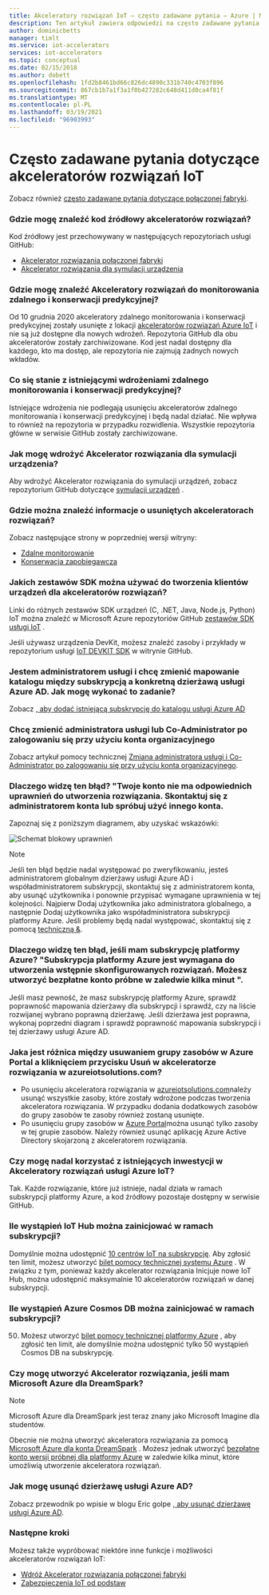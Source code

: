 ```yaml
---
title: Akceleratory rozwiązań IoT — często zadawane pytania — Azure | Microsoft Docs
description: Ten artykuł zawiera odpowiedzi na często zadawane pytania dotyczące akceleratorów rozwiązań IoT. Zawiera linki do repozytoriów usługi GitHub.
author: dominicbetts
manager: timlt
ms.service: iot-accelerators
services: iot-accelerators
ms.topic: conceptual
ms.date: 02/15/2018
ms.author: dobett
ms.openlocfilehash: 1fd2b8461bd66c826dc4890c331b740c4703f896
ms.sourcegitcommit: 867cb1b7a1f3a1f0b427282c648d411d0ca4f81f
ms.translationtype: MT
ms.contentlocale: pl-PL
ms.lasthandoff: 03/19/2021
ms.locfileid: "96903993"
---
```

# <a name="frequently-asked-questions-for-iot-solution-accelerators"></a>Często zadawane pytania dotyczące akceleratorów rozwiązań IoT

Zobacz również [często zadawane pytania dotyczące połączonej fabryki](iot-accelerators-faq-cf.md).

### <a name="where-can-i-find-the-source-code-for-the-solution-accelerators"></a>Gdzie mogę znaleźć kod źródłowy akceleratorów rozwiązań?

Kod źródłowy jest przechowywany w następujących repozytoriach usługi GitHub:

* [Akcelerator rozwiązania połączonej fabryki](https://github.com/Azure/azure-iot-connected-factory)
* [Akcelerator rozwiązania dla symulacji urządzenia](https://github.com/Azure/device-simulation-dotnet)

### <a name="where-can-i-find-the-remote-monitoring-and-predictive-maintenance-solution-accelerators"></a>Gdzie mogę znaleźć Akceleratory rozwiązań do monitorowania zdalnego i konserwacji predykcyjnej?

Od 10 grudnia 2020 akceleratory zdalnego monitorowania i konserwacji predykcyjnej zostały usunięte z lokacji [akceleratorów rozwiązań Azure IoT](https://www.azureiotsolutions.com/Accelerators) i nie są już dostępne dla nowych wdrożeń. Repozytoria GitHub dla obu akceleratorów zostały zarchiwizowane. Kod jest nadal dostępny dla każdego, kto ma dostęp, ale repozytoria nie zajmują żadnych nowych wkładów.

### <a name="what-happens-to-my-existing-remote-monitoring-and-predictive-maintenance-deployments"></a>Co się stanie z istniejącymi wdrożeniami zdalnego monitorowania i konserwacji predykcyjnej?

Istniejące wdrożenia nie podlegają usunięciu akceleratorów zdalnego monitorowania i konserwacji predykcyjnej i będą nadal działać. Nie wpływa to również na repozytoria w przypadku rozwidlenia. Wszystkie repozytoria główne w serwisie GitHub zostały zarchiwizowane.

### <a name="how-do-i-deploy-device-simulation-solution-accelerator"></a>Jak mogę wdrożyć Akcelerator rozwiązania dla symulacji urządzenia?

Aby wdrożyć Akcelerator rozwiązania do symulacji urządzeń, zobacz repozytorium GitHub dotyczące [symulacji urządzeń](https://github.com/Azure/device-simulation-dotnet/blob/master/README.md) .

### <a name="where-can-i-find-information-about-the-removed-solution-accelerators"></a>Gdzie można znaleźć informacje o usuniętych akceleratorach rozwiązań?

Zobacz następujące strony w poprzedniej wersji witryny:

* [Zdalne monitorowanie](/previous-versions/azure/iot-accelerators/about-iot-accelerators)
* [Konserwacja zapobiegawcza](/previous-versions/azure/iot-accelerators/about-iot-accelerators)

### <a name="what-sdks-can-i-use-to-develop-device-clients-for-the-solution-accelerators"></a>Jakich zestawów SDK można używać do tworzenia klientów urządzeń dla akceleratorów rozwiązań?

Linki do różnych zestawów SDK urządzeń (C, .NET, Java, Node.js, Python) IoT można znaleźć w Microsoft Azure repozytoriów GitHub [zestawów SDK usługi IoT](https://github.com/Azure/azure-iot-sdks) .

Jeśli używasz urządzenia DevKit, możesz znaleźć zasoby i przykłady w repozytorium usługi [IoT DEVKIT SDK](https://github.com/Microsoft/devkit-sdk) w witrynie GitHub.

### <a name="im-a-service-administrator-and-id-like-to-change-the-directory-mapping-between-my-subscription-and-a-specific-azure-ad-tenant-how-do-i-complete-this-task"></a>Jestem administratorem usługi i chcę zmienić mapowanie katalogu między subskrypcją a konkretną dzierżawą usługi Azure AD. Jak mogę wykonać to zadanie?

Zobacz [, aby dodać istniejącą subskrypcję do katalogu usługi Azure AD](../active-directory/fundamentals/active-directory-how-subscriptions-associated-directory.md#to-associate-an-existing-subscription-to-your-azure-ad-directory)

### <a name="i-want-to-change-a-service-administrator-or-co-administrator-when-logged-in-with-an-organizational-account"></a>Chcę zmienić administratora usługi lub Co-Administrator po zalogowaniu się przy użyciu konta organizacyjnego

Zobacz artykuł pomocy technicznej [Zmiana administratora usługi i Co-Administrator po zalogowaniu się przy użyciu konta organizacyjnego](https://azure.microsoft.com/support/changing-service-admin-and-co-admin).

### <a name="why-am-i-seeing-this-error-your-account-does-not-have-the-proper-permissions-to-create-a-solution-please-check-with-your-account-administrator-or-try-with-a-different-account"></a>Dlaczego widzę ten błąd? "Twoje konto nie ma odpowiednich uprawnień do utworzenia rozwiązania. Skontaktuj się z administratorem konta lub spróbuj użyć innego konta.

Zapoznaj się z poniższym diagramem, aby uzyskać wskazówki:

![Schemat blokowy uprawnień](media/iot-accelerators-faq/flowchart.png)

> [!NOTE]
> Jeśli ten błąd będzie nadal występować po zweryfikowaniu, jesteś administratorem globalnym dzierżawy usługi Azure AD i współadministratorem subskrypcji, skontaktuj się z administratorem konta, aby usunąć użytkownika i ponownie przypisać wymagane uprawnienia w tej kolejności. Najpierw Dodaj użytkownika jako administratora globalnego, a następnie Dodaj użytkownika jako współadministratora subskrypcji platformy Azure. Jeśli problemy będą nadal występować, skontaktuj się z pomocą [techniczną &](https://portal.azure.com/#blade/Microsoft_Azure_Support/HelpAndSupportBlade).

### <a name="why-am-i-seeing-this-error-when-i-have-an-azure-subscription-an-azure-subscription-is-required-to-create-pre-configured-solutions-you-can-create-a-free-trial-account-in-just-a-couple-of-minutes"></a>Dlaczego widzę ten błąd, jeśli mam subskrypcję platformy Azure? "Subskrypcja platformy Azure jest wymagana do utworzenia wstępnie skonfigurowanych rozwiązań. Możesz utworzyć bezpłatne konto próbne w zaledwie kilka minut ".

Jeśli masz pewność, że masz subskrypcję platformy Azure, sprawdź poprawność mapowania dzierżawy dla subskrypcji i sprawdź, czy na liście rozwijanej wybrano poprawną dzierżawę. Jeśli dzierżawa jest poprawna, wykonaj poprzedni diagram i sprawdź poprawność mapowania subskrypcji i tej dzierżawy usługi Azure AD.

### <a name="whats-the-difference-between-deleting-a-resource-group-in-the-azure-portal-and-clicking-delete-on-a-solution-accelerator-in-azureiotsolutionscom"></a>Jaka jest różnica między usuwaniem grupy zasobów w Azure Portal a kliknięciem przycisku Usuń w akceleratorze rozwiązania w azureiotsolutions.com?

* Po usunięciu akceleratora rozwiązania w [azureiotsolutions.com](https://www.azureiotsolutions.com/)należy usunąć wszystkie zasoby, które zostały wdrożone podczas tworzenia akceleratora rozwiązania. W przypadku dodania dodatkowych zasobów do grupy zasobów te zasoby również zostaną usunięte.
* Po usunięciu grupy zasobów w [Azure Portal](https://portal.azure.com)można usunąć tylko zasoby w tej grupie zasobów. Należy również usunąć aplikację Azure Active Directory skojarzoną z akceleratorem rozwiązania.

### <a name="can-i-continue-to-leverage-my-existing-investments-in-azure-iot-solution-accelerators"></a>Czy mogę nadal korzystać z istniejących inwestycji w Akceleratory rozwiązań usługi Azure IoT?

Tak. Każde rozwiązanie, które już istnieje, nadal działa w ramach subskrypcji platformy Azure, a kod źródłowy pozostaje dostępny w serwisie GitHub.

### <a name="how-many-iot-hub-instances-can-i-provision-in-a-subscription"></a>Ile wystąpień IoT Hub można zainicjować w ramach subskrypcji?

Domyślnie można udostępnić [10 centrów IoT na subskrypcję](../azure-resource-manager/management/azure-subscription-service-limits.md#iot-hub-limits). Aby zgłosić ten limit, możesz utworzyć [bilet pomocy technicznej systemu Azure](https://portal.azure.com/#blade/Microsoft_Azure_Support/HelpAndSupportBlade) . W związku z tym, ponieważ każdy akcelerator rozwiązania Inicjuje nowe IoT Hub, można udostępnić maksymalnie 10 akceleratorów rozwiązań w danej subskrypcji.

### <a name="how-many-azure-cosmos-db-instances-can-i-provision-in-a-subscription"></a>Ile wystąpień Azure Cosmos DB można zainicjować w ramach subskrypcji?

50. Możesz utworzyć [bilet pomocy technicznej platformy Azure](https://portal.azure.com/#blade/Microsoft_Azure_Support/HelpAndSupportBlade) , aby zgłosić ten limit, ale domyślnie można udostępnić tylko 50 wystąpień Cosmos DB na subskrypcję.

### <a name="can-i-create-a-solution-accelerator-if-i-have-microsoft-azure-for-dreamspark"></a>Czy mogę utworzyć Akcelerator rozwiązania, jeśli mam Microsoft Azure dla DreamSpark?

> [!NOTE]
> Microsoft Azure dla DreamSpark jest teraz znany jako Microsoft Imagine dla studentów.

Obecnie nie można utworzyć akceleratora rozwiązania za pomocą [Microsoft Azure dla konta DreamSpark](https://azure.microsoft.com/pricing/member-offers/imagine/) . Możesz jednak utworzyć [bezpłatne konto wersji próbnej dla platformy Azure](https://azure.microsoft.com/free/) w zaledwie kilka minut, które umożliwią utworzenie akceleratora rozwiązań.

### <a name="how-do-i-delete-an-azure-ad-tenant"></a>Jak mogę usunąć dzierżawę usługi Azure AD?

Zobacz przewodnik po wpisie w blogu Eric golpe [, aby usunąć dzierżawę usługi Azure AD](/archive/blogs/ericgolpe/walkthrough-of-deleting-an-azure-ad-tenant).

### <a name="next-steps"></a>Następne kroki

Możesz także wypróbować niektóre inne funkcje i możliwości akceleratorów rozwiązań IoT:

* [Wdróż Akcelerator rozwiązania połączonej fabryki](quickstart-connected-factory-deploy.md)
* [Zabezpieczenia IoT od podstaw](../iot-fundamentals/iot-security-ground-up.md)